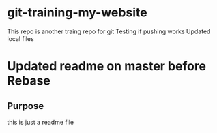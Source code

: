 # git-training-my-website
This repo is another traing repo for git
Testing if pushing works
Updated local files
# Updated readme on master before Rebase

## Purpose
this is just a readme file
